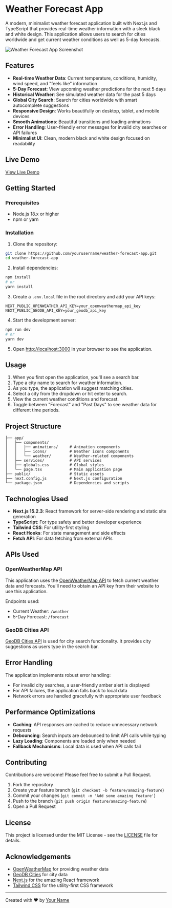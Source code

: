 # Weather Forecast App

A modern, minimalist weather forecast application built with Next.js and TypeScript that provides real-time weather information with a sleek black and white design. This application allows users to search for cities worldwide and get current weather conditions as well as 5-day forecasts.

![Weather Forecast App Screenshot](https://your-screenshot-url-here.png)

## Features

- **Real-time Weather Data**: Current temperature, conditions, humidity, wind speed, and "feels like" information
- **5-Day Forecast**: View upcoming weather predictions for the next 5 days
- **Historical Weather**: See simulated weather data for the past 5 days
- **Global City Search**: Search for cities worldwide with smart autocomplete suggestions
- **Responsive Design**: Works beautifully on desktop, tablet, and mobile devices
- **Smooth Animations**: Beautiful transitions and loading animations
- **Error Handling**: User-friendly error messages for invalid city searches or API failures
- **Minimalist UI**: Clean, modern black and white design focused on readability

## Live Demo

[View Live Demo](https://your-demo-url-here.vercel.app)

## Getting Started

### Prerequisites

- Node.js 18.x or higher
- npm or yarn

### Installation

1. Clone the repository:

```bash
git clone https://github.com/yourusername/weather-forecast-app.git
cd weather-forecast-app
```

2. Install dependencies:

```bash
npm install
# or
yarn install
```

3. Create a `.env.local` file in the root directory and add your API keys:

```
NEXT_PUBLIC_OPENWEATHER_API_KEY=your_openweathermap_api_key
NEXT_PUBLIC_GEODB_API_KEY=your_geodb_api_key
```

4. Start the development server:

```bash
npm run dev
# or
yarn dev
```

5. Open [http://localhost:3000](http://localhost:3000) in your browser to see the application.

## Usage

1. When you first open the application, you'll see a search bar.
2. Type a city name to search for weather information.
3. As you type, the application will suggest matching cities.
4. Select a city from the dropdown or hit enter to search.
5. View the current weather conditions and forecast.
6. Toggle between "Forecast" and "Past Days" to see weather data for different time periods.

## Project Structure

```
├── app/
│   ├── components/
│   │   ├── animations/     # Animation components
│   │   ├── icons/          # Weather icons components
│   │   └── weather/        # Weather-related components
│   ├── services/           # API services
│   ├── globals.css         # Global styles
│   └── page.tsx            # Main application page
├── public/                 # Static assets
├── next.config.js          # Next.js configuration
└── package.json            # Dependencies and scripts
```

## Technologies Used

- **Next.js 15.2.3**: React framework for server-side rendering and static site generation
- **TypeScript**: For type safety and better developer experience
- **Tailwind CSS**: For utility-first styling
- **React Hooks**: For state management and side effects
- **Fetch API**: For data fetching from external APIs

## APIs Used

### OpenWeatherMap API

This application uses the [OpenWeatherMap API](https://openweathermap.org/api) to fetch current weather data and forecasts. You'll need to obtain an API key from their website to use this application.

Endpoints used:
- Current Weather: `/weather`
- 5-Day Forecast: `/forecast`

### GeoDB Cities API

[GeoDB Cities API](https://rapidapi.com/wirefreethought/api/geodb-cities/) is used for city search functionality. It provides city suggestions as users type in the search bar.

## Error Handling

The application implements robust error handling:
- For invalid city searches, a user-friendly amber alert is displayed
- For API failures, the application falls back to local data
- Network errors are handled gracefully with appropriate user feedback

## Performance Optimizations

- **Caching**: API responses are cached to reduce unnecessary network requests
- **Debouncing**: Search inputs are debounced to limit API calls while typing
- **Lazy Loading**: Components are loaded only when needed
- **Fallback Mechanisms**: Local data is used when API calls fail

## Contributing

Contributions are welcome! Please feel free to submit a Pull Request.

1. Fork the repository
2. Create your feature branch (`git checkout -b feature/amazing-feature`)
3. Commit your changes (`git commit -m 'Add some amazing feature'`)
4. Push to the branch (`git push origin feature/amazing-feature`)
5. Open a Pull Request

## License

This project is licensed under the MIT License - see the [LICENSE](LICENSE) file for details.

## Acknowledgements

- [OpenWeatherMap](https://openweathermap.org/) for providing weather data
- [GeoDB Cities](https://wirefreethought.github.io/geodb-cities-api-docs/) for city data
- [Next.js](https://nextjs.org/) for the amazing React framework
- [Tailwind CSS](https://tailwindcss.com/) for the utility-first CSS framework

---

Created with ❤️ by [Your Name](https://github.com/yourusername)
